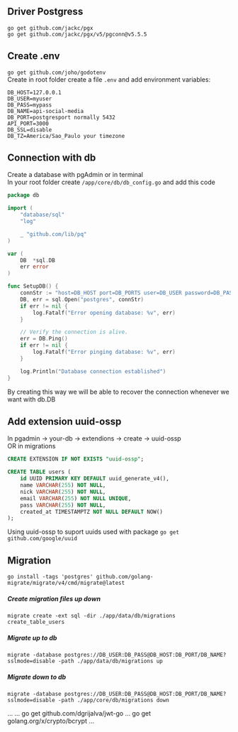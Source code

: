 ## Driver Postgress
```shell 
go get github.com/jackc/pgx  
go get github.com/jackc/pgx/v5/pgconn@v5.5.5
```  


## Create .env
```go get github.com/joho/godotenv```  
Create in root folder create a file ```.env``` and add environment variables:  
```
DB_HOST=127.0.0.1
DB_USER=myuser
DB_PASS=mypass
DB_NAME=api-social-media
DB_PORT=postgresport normally 5432
API_PORT=3000
DB_SSL=disable
DB_TZ=America/Sao_Paulo your timezone
```

## Connection with db
Create a database with pgAdmin or in terminal  
In your root folder create ```/app/core/db/db_config.go``` and add this code  
```go
package db

import (
	"database/sql"
	"log"

	_ "github.com/lib/pq"
)

var (
	DB  *sql.DB
	err error
)

func SetupDB() {
	connStr := "host=DB_HOST port=DB_PORTS user=DB_USER password=DB_PASS dbname=DB_NAME sslmode=disable"
	DB, err = sql.Open("postgres", connStr)
	if err != nil {
		log.Fatalf("Error opening database: %v", err)
	}

	// Verify the connection is alive.
	err = DB.Ping()
	if err != nil {
		log.Fatalf("Error pinging database: %v", err)
	}

	log.Println("Database connection established")
}
```
By creating this way we will be able to recover the connection whenever we want with db.DB  

## Add extension uuid-ossp
In pgadmin -> your-db -> extendions -> create -> uuid-ossp  
OR in migrations  
```sql
CREATE EXTENSION IF NOT EXISTS "uuid-ossp";

CREATE TABLE users (
    id UUID PRIMARY KEY DEFAULT uuid_generate_v4(),
    name VARCHAR(255) NOT NULL,
    nick VARCHAR(255) NOT NULL,
    email VARCHAR(255) NOT NULL UNIQUE,
    pass VARCHAR(255) NOT NULL,
    created_at TIMESTAMPTZ NOT NULL DEFAULT NOW()
);
```
Using uuid-ossp to suport uuids used with package ```go get github.com/google/uuid```  

## Migration
```shell 
go install -tags 'postgres' github.com/golang-migrate/migrate/v4/cmd/migrate@latest
```  

##### Create migration files up down
```shell
migrate create -ext sql -dir ./app/data/db/migrations create_table_users
```  

##### Migrate up to db
```shell
migrate -database postgres://DB_USER:DB_PASS@DB_HOST:DB_PORT/DB_NAME?sslmode=disable -path ./app/data/db/migrations up 
```  
##### Migrate down to db
```shell
migrate -database postgres://DB_USER:DB_PASS@DB_HOST:DB_PORT/DB_NAME?sslmode=disable -path ./app/core/db/migrations down 
```

...
...
go get github.com/dgrijalva/jwt-go
...
go get golang.org/x/crypto/bcrypt 
...